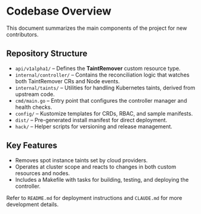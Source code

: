 # Codebase Overview

This document summarizes the main components of the project for new contributors.

## Repository Structure

- `api/v1alpha1/` – Defines the **TaintRemover** custom resource type.
- `internal/controller/` – Contains the reconciliation logic that watches both TaintRemover CRs and Node events.
- `internal/taints/` – Utilities for handling Kubernetes taints, derived from upstream code.
- `cmd/main.go` – Entry point that configures the controller manager and health checks.
- `config/` – Kustomize templates for CRDs, RBAC, and sample manifests.
- `dist/` – Pre-generated install manifest for direct deployment.
- `hack/` – Helper scripts for versioning and release management.

## Key Features

- Removes spot instance taints set by cloud providers.
- Operates at cluster scope and reacts to changes in both custom resources and nodes.
- Includes a Makefile with tasks for building, testing, and deploying the controller.

Refer to `README.md` for deployment instructions and `CLAUDE.md` for more development details.
